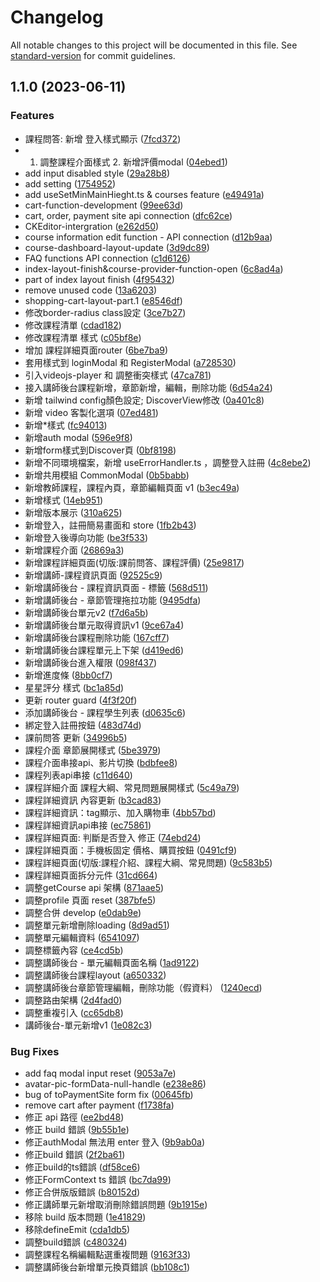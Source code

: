 # Changelog

All notable changes to this project will be documented in this file. See [standard-version](https://github.com/conventional-changelog/standard-version) for commit guidelines.

## 1.1.0 (2023-06-11)


### Features

*  課程問答:  新增 登入樣式顯示 ([7fcd372](https://github.com/HSNM2/frontend-Vue3/commit/7fcd37260344fb263bea4e56178f42835d08f385))
* 1. 調整課程介面樣式 2. 新增評價modal ([04ebed1](https://github.com/HSNM2/frontend-Vue3/commit/04ebed1afc25d9bec4adb6fe1448a6e4e8996804))
* add input disabled style ([29a28b8](https://github.com/HSNM2/frontend-Vue3/commit/29a28b87754700f0965e015f8e9f76ed13041d72))
* add setting ([1754952](https://github.com/HSNM2/frontend-Vue3/commit/1754952ba46c69fde9b85cdbe0236e89ec7b2003))
* add useSetMinMainHieght.ts & courses feature ([e49491a](https://github.com/HSNM2/frontend-Vue3/commit/e49491a186ca8c981032c9dc966a3523788fbd1f))
* cart-function-development ([99ee63d](https://github.com/HSNM2/frontend-Vue3/commit/99ee63d3a7a7af7c873eb79c89d820fb2f64cef1))
* cart, order, payment site api connection ([dfc62ce](https://github.com/HSNM2/frontend-Vue3/commit/dfc62ce2e54e5c1cda382a047bdb9b771c47f4e8))
* CKEditor-intergration ([e262d50](https://github.com/HSNM2/frontend-Vue3/commit/e262d506f946f52b38ca3fedaca9cce2573a0565))
* course information edit function - API connection ([d12b9aa](https://github.com/HSNM2/frontend-Vue3/commit/d12b9aabca549d2eb4e230c17ab288237fd01f84))
* course-dashboard-layout-update ([3d9dc89](https://github.com/HSNM2/frontend-Vue3/commit/3d9dc8950b6ad20c6a7321846e993c043932fe99))
* FAQ functions API connection ([c1d6126](https://github.com/HSNM2/frontend-Vue3/commit/c1d6126c64d879e70c99eca122e7ac2b7e832d53))
* index-layout-finish&course-provider-function-open ([6c8ad4a](https://github.com/HSNM2/frontend-Vue3/commit/6c8ad4a7c1744881498f3290bb805c68de2df83b))
* part of index layout finish ([4f95432](https://github.com/HSNM2/frontend-Vue3/commit/4f95432072ea6b0aa1b8b171143a2dfef30bc6d9))
* remove unused code ([13a6203](https://github.com/HSNM2/frontend-Vue3/commit/13a620304d1551f4c7a40772020846ce03362f35))
* shopping-cart-layout-part.1 ([e8546df](https://github.com/HSNM2/frontend-Vue3/commit/e8546df4ce214f3b931086d57820c4e4515f5a80))
* 修改border-radius class設定 ([3ce7b27](https://github.com/HSNM2/frontend-Vue3/commit/3ce7b27869de4cea48c5643a60c6e6ecac3f5d40))
* 修改課程清單 ([cdad182](https://github.com/HSNM2/frontend-Vue3/commit/cdad1820c7761134d36766420794c068e72b7317))
* 修改課程清單 樣式 ([c05bf8e](https://github.com/HSNM2/frontend-Vue3/commit/c05bf8e9d1dd06da142536878bbebf48838a7eac))
* 增加 課程詳細頁面router ([6be7ba9](https://github.com/HSNM2/frontend-Vue3/commit/6be7ba90f9b87221c2dfb46bff3a707cddcfc7e2))
* 套用樣式到 loginModal 和 RegisterModal ([a728530](https://github.com/HSNM2/frontend-Vue3/commit/a7285305da097493a476575feee57a500392ed7d))
* 引入videojs-player 和 調整衝突樣式 ([47ca781](https://github.com/HSNM2/frontend-Vue3/commit/47ca781be8005a9bea412f4f09a060e1d327c4c1))
* 接入講師後台課程新增，章節新增，編輯，刪除功能 ([6d54a24](https://github.com/HSNM2/frontend-Vue3/commit/6d54a243ccb3a24317226326a1e09d14b0e57a07))
* 新增 tailwind config顏色設定; DiscoverView修改 ([0a401c8](https://github.com/HSNM2/frontend-Vue3/commit/0a401c86af6b2425f27b989a69f74563b54bf4f7))
* 新增 video 客製化選項 ([07ed481](https://github.com/HSNM2/frontend-Vue3/commit/07ed4814c9eaa46de27cb440f9e6d4a635c7fa7f))
* 新增*樣式 ([fc94013](https://github.com/HSNM2/frontend-Vue3/commit/fc94013f2bda74c438ab10deb67567b715a31bbf))
* 新增auth modal ([596e9f8](https://github.com/HSNM2/frontend-Vue3/commit/596e9f8b6ea86ebde69ea05e7d0f877d843a2408))
* 新增form樣式到Discover頁 ([0bf8198](https://github.com/HSNM2/frontend-Vue3/commit/0bf819820fb9c965700d48375effa265ed3386fe))
* 新增不同環境檔案，新增 useErrorHandler.ts ，調整登入註冊 ([4c8ebe2](https://github.com/HSNM2/frontend-Vue3/commit/4c8ebe2650dd27529f4f2deb8b09ed7d6633c598))
* 新增共用模組 CommonModal ([0b5babb](https://github.com/HSNM2/frontend-Vue3/commit/0b5babbc188a570d8f90093704314b2cdcdcbfb4))
* 新增教師課程，課程內頁，章節編輯頁面 v1 ([b3ec49a](https://github.com/HSNM2/frontend-Vue3/commit/b3ec49a46dfda1010f4d8ecfd2b50b7d8685539c))
* 新增樣式 ([14eb951](https://github.com/HSNM2/frontend-Vue3/commit/14eb951c743d17d3925b0f00c65222ede5efb928))
* 新增版本展示 ([310a625](https://github.com/HSNM2/frontend-Vue3/commit/310a6254a8094cdb98dada3c9756f964ee2ecb1a))
* 新增登入，註冊簡易畫面和 store ([1fb2b43](https://github.com/HSNM2/frontend-Vue3/commit/1fb2b430c536b78da06755a67cbdd89ed573bfaa))
* 新增登入後導向功能 ([be3f533](https://github.com/HSNM2/frontend-Vue3/commit/be3f53345dd030c7f7eb048e40145b7e7bc6ca5e))
* 新增課程介面 ([26869a3](https://github.com/HSNM2/frontend-Vue3/commit/26869a30729d2a939c8f1b7bbdb51b8b18ed6c4a))
* 新增課程詳細頁面(切版:課前問答、課程評價) ([25e9817](https://github.com/HSNM2/frontend-Vue3/commit/25e9817ebd253e095fb9db085dd532ba423bff31))
* 新增講師-課程資訊頁面 ([92525c9](https://github.com/HSNM2/frontend-Vue3/commit/92525c91ae4e6e8b2380bd1b6bed9295a769a921))
* 新增講師後台 - 課程資訊頁面 - 標籤 ([568d511](https://github.com/HSNM2/frontend-Vue3/commit/568d511835d18008a036b13db78efbe491e2553e))
* 新增講師後台 - 章節管理拖拉功能 ([9495dfa](https://github.com/HSNM2/frontend-Vue3/commit/9495dfa493cd24a8549fdb6d022af427e07c0507))
* 新增講師後台單元v2 ([f7d6a5b](https://github.com/HSNM2/frontend-Vue3/commit/f7d6a5bbc8ebc3b5f0b2daa6853f9313723ed74c))
* 新增講師後台單元取得資訊v1 ([9ce67a4](https://github.com/HSNM2/frontend-Vue3/commit/9ce67a46df3bfdd5acdb82e7e1ae627606995b39))
* 新增講師後台課程刪除功能 ([167cff7](https://github.com/HSNM2/frontend-Vue3/commit/167cff7744cd57440d3c1612fc5c6fb4d44cf46d))
* 新增講師後台課程單元上下架 ([d419ed6](https://github.com/HSNM2/frontend-Vue3/commit/d419ed6d02fd24997d94a4bda5cfc82907ad9bc1))
* 新增講師後台進入權限 ([098f437](https://github.com/HSNM2/frontend-Vue3/commit/098f437c4e2f4125252fba031c155abc24acf87e))
* 新增進度條 ([8bb0cf7](https://github.com/HSNM2/frontend-Vue3/commit/8bb0cf742f183c8f567b5f794e4b91e52069e438))
* 星星評分 樣式 ([bc1a85d](https://github.com/HSNM2/frontend-Vue3/commit/bc1a85dbbdef3dd8cf0d0c5d3ae76ff2e25b8cc8))
* 更新 router guard ([4f3f20f](https://github.com/HSNM2/frontend-Vue3/commit/4f3f20fea58570d46a3cba16984d36633b18eae1))
* 添加講師後台 - 課程學生列表 ([d0635c6](https://github.com/HSNM2/frontend-Vue3/commit/d0635c6518ab7bcff3ae4826d44210ecbf2d3223))
* 綁定登入註冊按鈕 ([483d74d](https://github.com/HSNM2/frontend-Vue3/commit/483d74de273fe052ab2e0c35bb6eeaf0ff838ab1))
* 課前問答 更新 ([34996b5](https://github.com/HSNM2/frontend-Vue3/commit/34996b581d204c4798d738ca26ddd1d4bcd9736f))
* 課程介面 章節展開樣式 ([5be3979](https://github.com/HSNM2/frontend-Vue3/commit/5be3979f647a7a0539c99dc60a9c5bca90d4fc30))
* 課程介面串接api、影片切換 ([bdbfee8](https://github.com/HSNM2/frontend-Vue3/commit/bdbfee801bd462d4c74cf28834e79c82b2338baa))
* 課程列表api串接 ([c11d640](https://github.com/HSNM2/frontend-Vue3/commit/c11d640dd7f2dfcb1f0601c03942d660d2f8aceb))
* 課程詳細介面 課程大綱、常見問題展開樣式 ([5c49a79](https://github.com/HSNM2/frontend-Vue3/commit/5c49a790f96e53719c379a342ac2c7de57417fe2))
* 課程詳細資訊 內容更新 ([b3cad83](https://github.com/HSNM2/frontend-Vue3/commit/b3cad836eea8e248817b9b12ff43bc14b737d5b4))
* 課程詳細資訊：tag顯示、加入購物車 ([4bb57bd](https://github.com/HSNM2/frontend-Vue3/commit/4bb57bd0887ba83d4695ebb2d49e8551800dd86b))
* 課程詳細資訊api串接 ([ec75861](https://github.com/HSNM2/frontend-Vue3/commit/ec75861d328761454a92e26a3ff4031b0c65ef8c))
* 課程詳細頁面: 判斷是否登入 修正 ([74ebd24](https://github.com/HSNM2/frontend-Vue3/commit/74ebd24bdcffd6f6deefa4b7c4f882f01aaf7eac))
* 課程詳細頁面：手機板固定 價格、購買按鈕 ([0491cf9](https://github.com/HSNM2/frontend-Vue3/commit/0491cf9f056ca123ee85356d6d9aaf50ed79302b))
* 課程詳細頁面(切版:課程介紹、課程大綱、常見問題) ([9c583b5](https://github.com/HSNM2/frontend-Vue3/commit/9c583b50f075745f95adabc5770e45f0da426fd2))
* 課程詳細頁面拆分元件 ([31cd664](https://github.com/HSNM2/frontend-Vue3/commit/31cd6649dbd0bbedfcbb027b206855fa4d91b5c2))
* 調整getCourse api 架構 ([871aae5](https://github.com/HSNM2/frontend-Vue3/commit/871aae58ae84bd066b9f81b0552d970c313a4890))
* 調整profile 頁面 reset ([387bfe5](https://github.com/HSNM2/frontend-Vue3/commit/387bfe554fe578cc1a482432c6af39f71bf9da52))
* 調整合併 develop ([e0dab9e](https://github.com/HSNM2/frontend-Vue3/commit/e0dab9e350f4ebfc06d2871543ca91ae1af6aa95))
* 調整單元新增刪除loading ([8d9ad51](https://github.com/HSNM2/frontend-Vue3/commit/8d9ad51b7e741107bcacd1bffb870e3b294a40c6))
* 調整單元編輯資料 ([6541097](https://github.com/HSNM2/frontend-Vue3/commit/65410978c8770528ec694a42c92be75b9d950c75))
* 調整標籤內容 ([ce4cd5b](https://github.com/HSNM2/frontend-Vue3/commit/ce4cd5bcdb37606fa5ba49bd14aadea500d7eb35))
* 調整講師後台 - 單元編輯頁面名稱 ([1ad9122](https://github.com/HSNM2/frontend-Vue3/commit/1ad9122c2ca2903a80923a9513b951555b37136b))
* 調整講師後台課程layout ([a650332](https://github.com/HSNM2/frontend-Vue3/commit/a650332bbc56f6c73de8e908bb63cb1d7bd8f7b8))
* 調整講師後台章節管理編輯，刪除功能（假資料） ([1240ecd](https://github.com/HSNM2/frontend-Vue3/commit/1240ecd97f7c06f7ad6aae21e28281d75de42479))
* 調整路由架構 ([2d4fad0](https://github.com/HSNM2/frontend-Vue3/commit/2d4fad0f8f9d4014856825c724cb9bbe1ef8a06f))
* 調整重複引入 ([cc65db8](https://github.com/HSNM2/frontend-Vue3/commit/cc65db8933c358fd58cfa34b00e556fb0160336e))
* 講師後台-單元新增v1 ([1e082c3](https://github.com/HSNM2/frontend-Vue3/commit/1e082c3b54e7ddaaa5635fecf8244c5e8bfd5928))


### Bug Fixes

* add faq modal input reset ([9053a7e](https://github.com/HSNM2/frontend-Vue3/commit/9053a7e8afe4c506eb71fa585707e7d5ab1d6817))
* avatar-pic-formData-null-handle ([e238e86](https://github.com/HSNM2/frontend-Vue3/commit/e238e863023fd0a6b0188c83591e081d96d03075))
* bug of toPaymentSite form fix ([00645fb](https://github.com/HSNM2/frontend-Vue3/commit/00645fb5fc69ca5a89d3d36844ff5974a4c317c0))
* remove cart after payment ([f1738fa](https://github.com/HSNM2/frontend-Vue3/commit/f1738fac8d25fe2178e710344eb7f96e9c9d52c0))
* 修正 api 路徑 ([ee2bd48](https://github.com/HSNM2/frontend-Vue3/commit/ee2bd48de58bdce030ea574cb730c54a1f430f97))
* 修正 build 錯誤 ([9b55b1e](https://github.com/HSNM2/frontend-Vue3/commit/9b55b1e7c141119bcfa0be3f15a2fc4e26edd5bf))
* 修正authModal 無法用 enter 登入 ([9b9ab0a](https://github.com/HSNM2/frontend-Vue3/commit/9b9ab0ae2a0484edda9321d6e315d95cb63820cd))
* 修正build 錯誤 ([2f2ba61](https://github.com/HSNM2/frontend-Vue3/commit/2f2ba61485a574b4948517b02a2ce9c4ad0d57e7))
* 修正build的ts錯誤 ([df58ce6](https://github.com/HSNM2/frontend-Vue3/commit/df58ce64cbe809693466744690a272613ba79a92))
* 修正FormContext ts 錯誤 ([bc7da99](https://github.com/HSNM2/frontend-Vue3/commit/bc7da992d32aea5e3b5a2a46ef0b497411a0b29c))
* 修正合併版版錯誤 ([b80152d](https://github.com/HSNM2/frontend-Vue3/commit/b80152d091cb200c5d1775c2f02c14a87df51bd2))
* 修正講師單元新增取消刪除錯誤問題 ([9b1915e](https://github.com/HSNM2/frontend-Vue3/commit/9b1915ee541929eea9b753d5b9c62f1b05ba890b))
* 移除 build 版本問題 ([1e41829](https://github.com/HSNM2/frontend-Vue3/commit/1e41829b168e4ee6672c6979a0b28a4e33a2c59e))
* 移除defineEmit ([cda1db5](https://github.com/HSNM2/frontend-Vue3/commit/cda1db5d25a7a157d1ea307220127ffa691089c9))
* 調整build錯誤 ([c480324](https://github.com/HSNM2/frontend-Vue3/commit/c48032498e4b518c62441ce03d5780c88c648de2))
* 調整課程名稱編輯點選重複問題 ([9163f33](https://github.com/HSNM2/frontend-Vue3/commit/9163f33b0b37417bfe22216eb5e5b916eeb33872))
* 調整講師後台新增單元換頁錯誤 ([bb108c1](https://github.com/HSNM2/frontend-Vue3/commit/bb108c1ca9141b8b0c3dd54a8ed871c610ea49fb))
